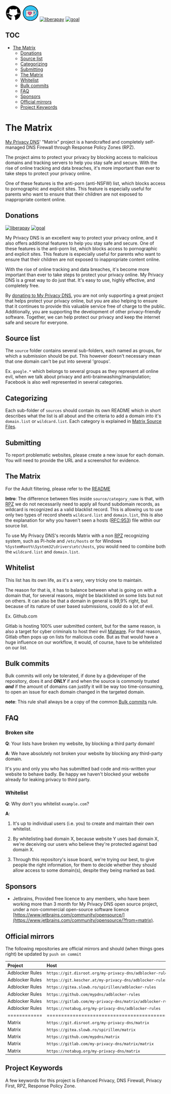 [![Github](.assets/icons/github.png)](https://github.com/mypdns/matrix)
[![ko-fi](.assets/icons/ko-fi.png)](DONATION.md)
[![liberapay](https://mypdns.org/fileproxy/?name=sp_receives_spirillen)](https://liberapay.com/spirillen/donate)
[![goal](https://mypdns.org/fileproxy/?name=sp_goal_spirillen)](https://liberapay.com/spirillen/donate)

## TOC

* [The Matrix](#the-matrix)
    * [Donations](#donations)
    * [Source list](#source-list)
    * [Categorizing](#categorizing)
    * [Submitting](#submitting)
    * [The Matrix](#the-matrix-1)
    * [Whitelist](#whitelist)
    * [Bulk commits](#bulk-commits)
    * [FAQ](#faq)
    * [Sponsors](#sponsors)
    * [Official mirrors](#official-mirrors)
    * [Project Keywords](#project-keywords)

# The Matrix

[My Privacy DNS](https://mypdns.org/)' "Matrix" project is
a handcrafted and completely self-managed DNS Firewall through Response
Policy Zones (RPZ).

The project aims to protect your privacy by blocking access to malicious
domains and tracking servers to help you stay safe and secure.
With the rise of online tracking and data breaches, it's more important
than ever to take steps to protect your privacy online.

One of these features is the anti-porn (anti-NSFW) list, which blocks access
to pornographic and explicit sites.
This feature is especially useful for parents who want to ensure that their
children are not exposed to inappropriate content online.

## Donations

[![liberapay](https://mypdns.org/fileproxy/?name=sp_receives_spirillen)](https://liberapay.com/spirillen/donate)
[![goal](https://mypdns.org/fileproxy/?name=sp_goal_spirillen)](https://liberapay.com/spirillen/donate)

My Privacy DNS is an excellent way to protect your privacy online, and it also
offers additional features to help you stay safe and secure. One of these
features is the anti-porn list, which blocks access to pornographic and
explicit sites.
This feature is especially useful for parents who want to ensure that their
children are not exposed to inappropriate content online.

With the rise of online tracking and data breaches, it's become more important
than ever to take steps to protect your privacy online.
My Privacy DNS is a great way to do just that. It's easy to use, highly
effective, and completely free.

By [donating to My Privacy DNS](DONATION.md), you are not only supporting a
great project
that helps protect your privacy online, but you are also helping to ensure
that it continues to provide this valuable service free of charge to the public.
Additionally, you are supporting the development of other privacy-friendly
software.
Together, we can help protect our privacy and keep the internet safe and
secure for everyone.

## Source list

The `source` folder contains several sub-folders, each named as groups,
for which a submission should be put. This however doesn't necessary
mean that one domain can't be put into several 'groups'.

Ex. `google.*` which belongs to several groups as they represent all
online evil, when we talk about privacy and anti-brainwashing/manipulation;
Facebook is also well represented in several categories.

## Categorizing

Each sub-folder of `sources` should contain its own README which in
short describes what the list is all about and the criteria to add a domain
into it's `domain.list` or `wildcard.list`. Each category is explained
in [Matrix Source Files](source/README.md).

## Submitting

To report problematic websites, please create a new issue for each domain.
You will need to provide the URL and a screenshot for evidence.

## The Matrix

For the Adult filtering, please refer to the [README](source/README.md)

**Intro**: The difference between files inside `source/category_name` is
that, with [RPZ][RPZ] we do not necessarily need to apply all found
subdomain records, as wildcard is recognized as a valid blacklist record.
This is allowing us to use only two types of record sheets `wildcard.list`
and `domain.list`, this is also the explanation for why you haven't seen
a hosts ([RFC:953][RFC953]) file within our source list.

To use My Privacy DNS's records Matrix with a non [RPZ][RPZ] recognizing
system, such as Pi-hole and `/etc/hosts` or for Windows
`%SystemRoot%\System32\drivers\etc\hosts`, you would need to combine both
the `wildcard.list` and `domain.list`.

## Whitelist

This list has its own life, as it's a very, very tricky one to
maintain.

The reason for that is, it has to balance between what is going on with
a domain that, for several reasons, might be blacklisted on some lists
but not on others. It can also be that a domain in general is 99,9%
right, but because of its nature of user based submissions, could do a
lot of evil.

Ex. Github.com

Gitlab is hosting 100% user submitted content, but for the same reason,
is also a target for cyber criminals to host their evil
[Malware](https://en.wikipedia.org/wiki/Malware). For that reason, Gitlab
often pops up on lists for malicious code. But as that would have a huge
influence on our workflow, it would, of course, have to be whitelisted on
our list.

## Bulk commits

Bulk commits will only be tolerated, if done by a @developer of the
repository, does it and **_ONLY_** if and when the source is commonly
trusted **_and_** if the amount of domains can justify it will be way too
time-consuming, to open an issue for each domain changed in the targeted
domain.

**note**: This rule shall always be a copy of the common
[Bulk commits][Bulk-commits] rule.

## FAQ

### Broken site

**Q**: Your lists have broken my website, by blocking a third party
domain!

**A**: We have absolutely not broken your website by blocking any
third-party domain.

It's you and only you who has submitted bad code and mis-written your
website to behave badly. Be happy we haven't blocked your website
already for leaking privacy to third party.

### Whitelist

**Q**: Why don't you whitelist `example.com`?

**A**:

1) It's up to individual users (i.e. you) to create and maintain their own
   whitelist.

2) By whitelisting bad domain X, because website Y uses bad domain X,
   we're deceiving our users who believe they're protected against bad
   domain X.

3) Through this repository's issue board, we're trying our best, to give
   people the right information, for them to decide whether they should
   allow access to some domain(s), despite they being marked as bad.

## Sponsors

- Jetbrains, Provided free licence to any members, who have been working more
  than 3 month for My Privacy DNS open source project, under a non-commercial
  open-source software licence
  [https://www.jetbrains.com/community/opensource/](https://www.jetbrains.com/community/opensource/?from=matrix).

## Official mirrors

The following repositories are official mirrors and should (when things
goes right) be updated by `push on commit`

| Project         | Host                                                       | Metode (push \| pull) |
|:----------------|:-----------------------------------------------------------|----------------------:|
| Adblocker Rules | `https://git.disroot.org/my-privacy-dns/adblocker-rules`   |                  push |
| Adblocker Rules | `https://git.kescher.at/my-privacy-dns/adblocker-rules`    |                  pull |
| Adblocker Rules | `https://gitea.slowb.ro/spirillen/adblocker-rules`         |                  pull |
| Adblocker Rules | `https://github.com/mypdns/adblocker-rules`                |                  push |
| Adblocker Rules | `https://gitlab.com/my-privacy-dns/matrix/adblocker-rules` |                  push |
| Adblocker Rules | `https://notabug.org/my-privacy-dns/adblocker-rules`       |                  pull |
| ============    | =====================================================      |      ================ |
| Matrix          | `https://git.disroot.org/my-privacy-dns/matrix`            |                  push |
| Matrix          | `https://gitea.slowb.ro/spirillen/matrix`                  |                  push |
| Matrix          | `https://github.com/mypdns/matrix`                         |                  push |
| Matrix          | `https://gitlab.com/my-privacy-dns/matrix/matrix`          |                  push |
| Matrix          | `https://notabug.org/my-privacy-dns/matrix`                |                  pull |

[AdWare]: https://kb.mypdns.org/issues?q=project:%20Matrix/new?issuable_template=AdWare "Issue template to commit adserver domains"

[Bulk-commits]: https://kb.mypdns.org/articles/MTX/Contributing#bulk-commits

[CryptoMiners]: https://kb.mypdns.org/issues?q=project:%20Matrix/new?issuable_template=CryptoMiner "Issue template to commit Crypto miners"

[DNS-Server]: https://kb.mypdns.org/issues?q=project:%20Matrix/new?issuable_template=DNS%20Server "Issue template to commit For blacklisting at the DNS level"

[EasyList]: https://github.com/easylist/easylist/

[Gambling]: https://kb.mypdns.org/issues?q=project:%20Matrix/new?issuable_template=Gambling "Issue template to commit Gambling site"

[getadmiral]: https://kb.mypdns.org/issues?q=project:%20Matrix/3023

[IP-Blocking]: https://kb.mypdns.org/issues?q=project:%20Matrix/new?issuable_template=IP%20Blocking "Issue template to commit Blocking by IP addresses"

[MalWare]: https://kb.mypdns.org/issues?q=project:%20Matrix/new?issuable_template=Malicious%20MalWare "Issue template to commit Malicious and or Malware"

[Phishing]: https://kb.mypdns.org/issues?q=project:%20Matrix/new?issuable_template=Phishing "Issue template to commit Phishing"

[PiratedDomain]: https://kb.mypdns.org/issues?q=project:%20Matrix/new?issuable_template=Pirated%20Domain "Issue template to commit Outdated domain, pirated and hijacked by domains Jackal's"

[Redirecting]: https://kb.mypdns.org/issues?q=project:%20Matrix/new?issuable_template=Redirecting "Issue template to commit URL shortening and other redirecting only domain"

[Removal]: #faq "Read the F.A.Q. *BEFORE* you proceed!"

[Removals]: https://kb.mypdns.org/issues?q=project:%20Matrix/new?issuable_template=False%20Positive "False Positive or removal of domains"

[RFC953]: https://www.rfc-editor.org/rfc/rfc953 "This RFC is the official specification of the Hostname Server Protocol."

[Scamming]: https://kb.mypdns.org/issues?q=project:%20Matrix/new?issuable_template=Scamming "Issue template to commit Scamming sites"

[Spam]: https://kb.mypdns.org/issues?q=project:%20Matrix/new?issuable_template=Spam "Issue template to commit Spam records"

[Spyware]: https://kb.mypdns.org/issues?q=project:%20Matrix/new?issuable_template=Spyware "Issue template to commit Spyware domains"

[Tracking]: https://kb.mypdns.org/issues?q=project:%20Matrix/new?issuable_template=Tracking "Issue template to commit Tracking records"

[TypoSquatting]: https://kb.mypdns.org/issues?q=project:%20Matrix/new?issuable_template=Typo%20Squatting "Issue template to commit Typo Squatting"

[Whitelist]: https://kb.mypdns.org/issues?q=project:%20Matrix/new?issuable_template=Whitelist

[RPZ]: https://kb.mypdns.org/articles/MTX/RPZ "Response Policy Zone"

## Project Keywords

A few keywords for this project is Enhanced Privacy, DNS Firewall,
Privacy First, RPZ, Response Policy Zone.
